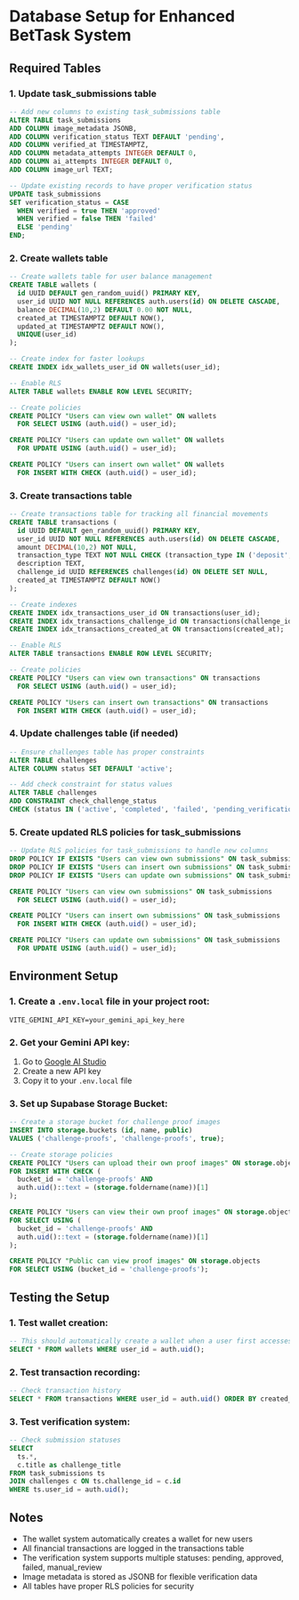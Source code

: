 # Database Setup for Enhanced BetTask System

## Required Tables

### 1. Update task_submissions table
```sql
-- Add new columns to existing task_submissions table
ALTER TABLE task_submissions 
ADD COLUMN image_metadata JSONB,
ADD COLUMN verification_status TEXT DEFAULT 'pending',
ADD COLUMN verified_at TIMESTAMPTZ,
ADD COLUMN metadata_attempts INTEGER DEFAULT 0,
ADD COLUMN ai_attempts INTEGER DEFAULT 0,
ADD COLUMN image_url TEXT;

-- Update existing records to have proper verification status
UPDATE task_submissions 
SET verification_status = CASE 
  WHEN verified = true THEN 'approved'
  WHEN verified = false THEN 'failed'
  ELSE 'pending'
END;
```

### 2. Create wallets table
```sql
-- Create wallets table for user balance management
CREATE TABLE wallets (
  id UUID DEFAULT gen_random_uuid() PRIMARY KEY,
  user_id UUID NOT NULL REFERENCES auth.users(id) ON DELETE CASCADE,
  balance DECIMAL(10,2) DEFAULT 0.00 NOT NULL,
  created_at TIMESTAMPTZ DEFAULT NOW(),
  updated_at TIMESTAMPTZ DEFAULT NOW(),
  UNIQUE(user_id)
);

-- Create index for faster lookups
CREATE INDEX idx_wallets_user_id ON wallets(user_id);

-- Enable RLS
ALTER TABLE wallets ENABLE ROW LEVEL SECURITY;

-- Create policies
CREATE POLICY "Users can view own wallet" ON wallets
  FOR SELECT USING (auth.uid() = user_id);

CREATE POLICY "Users can update own wallet" ON wallets
  FOR UPDATE USING (auth.uid() = user_id);

CREATE POLICY "Users can insert own wallet" ON wallets
  FOR INSERT WITH CHECK (auth.uid() = user_id);
```

### 3. Create transactions table
```sql
-- Create transactions table for tracking all financial movements
CREATE TABLE transactions (
  id UUID DEFAULT gen_random_uuid() PRIMARY KEY,
  user_id UUID NOT NULL REFERENCES auth.users(id) ON DELETE CASCADE,
  amount DECIMAL(10,2) NOT NULL,
  transaction_type TEXT NOT NULL CHECK (transaction_type IN ('deposit', 'deduction', 'refund')),
  description TEXT,
  challenge_id UUID REFERENCES challenges(id) ON DELETE SET NULL,
  created_at TIMESTAMPTZ DEFAULT NOW()
);

-- Create indexes
CREATE INDEX idx_transactions_user_id ON transactions(user_id);
CREATE INDEX idx_transactions_challenge_id ON transactions(challenge_id);
CREATE INDEX idx_transactions_created_at ON transactions(created_at);

-- Enable RLS
ALTER TABLE transactions ENABLE ROW LEVEL SECURITY;

-- Create policies
CREATE POLICY "Users can view own transactions" ON transactions
  FOR SELECT USING (auth.uid() = user_id);

CREATE POLICY "Users can insert own transactions" ON transactions
  FOR INSERT WITH CHECK (auth.uid() = user_id);
```

### 4. Update challenges table (if needed)
```sql
-- Ensure challenges table has proper constraints
ALTER TABLE challenges 
ALTER COLUMN status SET DEFAULT 'active';

-- Add check constraint for status values
ALTER TABLE challenges 
ADD CONSTRAINT check_challenge_status 
CHECK (status IN ('active', 'completed', 'failed', 'pending_verification'));
```

### 5. Create updated RLS policies for task_submissions
```sql
-- Update RLS policies for task_submissions to handle new columns
DROP POLICY IF EXISTS "Users can view own submissions" ON task_submissions;
DROP POLICY IF EXISTS "Users can insert own submissions" ON task_submissions;
DROP POLICY IF EXISTS "Users can update own submissions" ON task_submissions;

CREATE POLICY "Users can view own submissions" ON task_submissions
  FOR SELECT USING (auth.uid() = user_id);

CREATE POLICY "Users can insert own submissions" ON task_submissions
  FOR INSERT WITH CHECK (auth.uid() = user_id);

CREATE POLICY "Users can update own submissions" ON task_submissions
  FOR UPDATE USING (auth.uid() = user_id);
```

## Environment Setup

### 1. Create a `.env.local` file in your project root:
```env
VITE_GEMINI_API_KEY=your_gemini_api_key_here
```

### 2. Get your Gemini API key:
1. Go to [Google AI Studio](https://aistudio.google.com/app/apikey)
2. Create a new API key
3. Copy it to your `.env.local` file

### 3. Set up Supabase Storage Bucket:
```sql
-- Create a storage bucket for challenge proof images
INSERT INTO storage.buckets (id, name, public) 
VALUES ('challenge-proofs', 'challenge-proofs', true);

-- Create storage policies
CREATE POLICY "Users can upload their own proof images" ON storage.objects 
FOR INSERT WITH CHECK (
  bucket_id = 'challenge-proofs' AND 
  auth.uid()::text = (storage.foldername(name))[1]
);

CREATE POLICY "Users can view their own proof images" ON storage.objects 
FOR SELECT USING (
  bucket_id = 'challenge-proofs' AND 
  auth.uid()::text = (storage.foldername(name))[1]
);

CREATE POLICY "Public can view proof images" ON storage.objects 
FOR SELECT USING (bucket_id = 'challenge-proofs');
```

## Testing the Setup

### 1. Test wallet creation:
```sql
-- This should automatically create a wallet when a user first accesses the app
SELECT * FROM wallets WHERE user_id = auth.uid();
```

### 2. Test transaction recording:
```sql
-- Check transaction history
SELECT * FROM transactions WHERE user_id = auth.uid() ORDER BY created_at DESC;
```

### 3. Test verification system:
```sql
-- Check submission statuses
SELECT 
  ts.*, 
  c.title as challenge_title 
FROM task_submissions ts 
JOIN challenges c ON ts.challenge_id = c.id 
WHERE ts.user_id = auth.uid();
```

## Notes

- The wallet system automatically creates a wallet for new users
- All financial transactions are logged in the transactions table
- The verification system supports multiple statuses: pending, approved, failed, manual_review
- Image metadata is stored as JSONB for flexible verification data
- All tables have proper RLS policies for security 